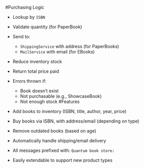 
#Purchasing Logic
- Lookup by `ISBN`
- Validate quantity (for PaperBook)
- Send to:
  - `ShippingService` with address (for PaperBooks)
  - `MailService` with email (for EBooks)
- Reduce inventory stock
- Return total price paid
- Errors thrown if:
  - Book doesn’t exist
  - Not purchasable (e.g., ShowcaseBook)
  - Not enough stock
#Features

-  Add books to inventory (ISBN, title, author, year, price)
-  Buy books via ISBN, with address/email (depending on type)
-  Remove outdated books (based on age)
-  Automatically handle shipping/email delivery
-  All messages prefixed with: `Quantum book store:`
-  Easily extendable to support new product types
